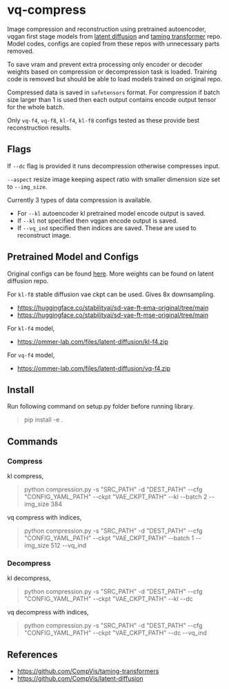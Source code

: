 # vq-compress

Image compression and reconstruction using pretrained autoencoder, vqgan first stage models from [latent diffusion](https://github.com/CompVis/latent-diffusion/tree/a506df5756472e2ebaf9078affdde2c4f1502cd4) and [taming transformer](https://github.com/CompVis/taming-transformers/tree/3ba01b241669f5ade541ce990f7650a3b8f65318) repo. Model codes, configs are copied from these repos with unnecessary parts removed.

To save vram and prevent extra processing only encoder or decoder weights based on compression or decompression task is loaded. Training code is removed but should be able to load models trained on original repo. 

Compressed data is saved in `safetensors` format. For compression if batch size larger than 1 is used then each output contains encode output tensor for the whole batch.

Only `vq-f4`, `vq-f8`, `kl-f4`, `kl-f8` configs tested as these provide best reconstruction results.

## Flags

If `--dc` flag is provided it runs decompression otherwise compresses input.

`--aspect` resize image keeping aspect ratio with smaller dimension size set to `--img_size`.

Currently 3 types of data compression is available. 
- For `--kl` autoencoder kl pretrained model encode output is saved.
- If `--kl` not specified then vqgan encode output is saved.
- If `--vq_ind` specified then indices are saved. These are used to reconstruct image.


## Pretrained Model and Configs

Original configs can be found [here](https://github.com/CompVis/latent-diffusion/tree/main/models/first_stage_models). More weights can be found on latent diffusion repo.

For `kl-f8` stable diffusion vae ckpt can be used. Gives 8x downsampling.
- https://huggingface.co/stabilityai/sd-vae-ft-ema-original/tree/main
- https://huggingface.co/stabilityai/sd-vae-ft-mse-original/tree/main

For `kl-f4` model,
- https://ommer-lab.com/files/latent-diffusion/kl-f4.zip

For `vq-f4` model,
- https://ommer-lab.com/files/latent-diffusion/vq-f4.zip


## Install 

Run following command on setup.py folder before running library.
> pip install -e .



## Commands

### Compress

kl compress,

> python compression.py -s "SRC_PATH" -d "DEST_PATH" --cfg "CONFIG_YAML_PATH" --ckpt "VAE_CKPT_PATH" --kl --batch 2 --img_size 384

vq compress with indices,

> python compression.py -s "SRC_PATH" -d "DEST_PATH" --cfg "CONFIG_YAML_PATH" --ckpt "VAE_CKPT_PATH" --batch 1 --img_size 512 --vq_ind


### Decompress

kl decompress,

> python compression.py -s "SRC_PATH" -d "DEST_PATH" --cfg "CONFIG_YAML_PATH" --ckpt "VAE_CKPT_PATH" --kl --dc

vq decompress with indices,

> python compression.py -s "SRC_PATH" -d "DEST_PATH" --cfg "CONFIG_YAML_PATH" --ckpt "VAE_CKPT_PATH" --dc --vq_ind


## References

- https://github.com/CompVis/taming-transformers
- https://github.com/CompVis/latent-diffusion
